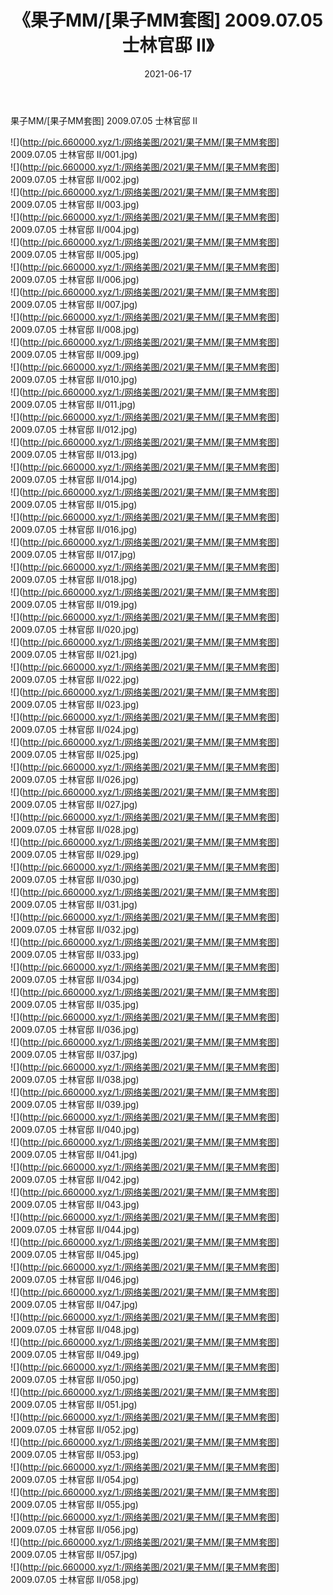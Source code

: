﻿---
layout: post
title:  《果子MM/[果子MM套图] 2009.07.05 士林官邸 II》
date:   2021-06-17
img: http://pic.660000.xyz/1:/网络美图/2021/果子MM/[果子MM套图] 2009.07.05 士林官邸 II/000.jpg
categories: [美女, 清纯, 唯美]
---

果子MM/[果子MM套图] 2009.07.05 士林官邸 II

 ![](http://pic.660000.xyz/1:/网络美图/2021/果子MM/[果子MM套图] 2009.07.05 士林官邸 II/001.jpg) <br>![](http://pic.660000.xyz/1:/网络美图/2021/果子MM/[果子MM套图] 2009.07.05 士林官邸 II/002.jpg) <br>![](http://pic.660000.xyz/1:/网络美图/2021/果子MM/[果子MM套图] 2009.07.05 士林官邸 II/003.jpg) <br>![](http://pic.660000.xyz/1:/网络美图/2021/果子MM/[果子MM套图] 2009.07.05 士林官邸 II/004.jpg) <br>![](http://pic.660000.xyz/1:/网络美图/2021/果子MM/[果子MM套图] 2009.07.05 士林官邸 II/005.jpg) <br>![](http://pic.660000.xyz/1:/网络美图/2021/果子MM/[果子MM套图] 2009.07.05 士林官邸 II/006.jpg) <br>![](http://pic.660000.xyz/1:/网络美图/2021/果子MM/[果子MM套图] 2009.07.05 士林官邸 II/007.jpg) <br>![](http://pic.660000.xyz/1:/网络美图/2021/果子MM/[果子MM套图] 2009.07.05 士林官邸 II/008.jpg) <br>![](http://pic.660000.xyz/1:/网络美图/2021/果子MM/[果子MM套图] 2009.07.05 士林官邸 II/009.jpg) <br>![](http://pic.660000.xyz/1:/网络美图/2021/果子MM/[果子MM套图] 2009.07.05 士林官邸 II/010.jpg) <br>![](http://pic.660000.xyz/1:/网络美图/2021/果子MM/[果子MM套图] 2009.07.05 士林官邸 II/011.jpg) <br>![](http://pic.660000.xyz/1:/网络美图/2021/果子MM/[果子MM套图] 2009.07.05 士林官邸 II/012.jpg) <br>![](http://pic.660000.xyz/1:/网络美图/2021/果子MM/[果子MM套图] 2009.07.05 士林官邸 II/013.jpg) <br>![](http://pic.660000.xyz/1:/网络美图/2021/果子MM/[果子MM套图] 2009.07.05 士林官邸 II/014.jpg) <br>![](http://pic.660000.xyz/1:/网络美图/2021/果子MM/[果子MM套图] 2009.07.05 士林官邸 II/015.jpg) <br>![](http://pic.660000.xyz/1:/网络美图/2021/果子MM/[果子MM套图] 2009.07.05 士林官邸 II/016.jpg) <br>![](http://pic.660000.xyz/1:/网络美图/2021/果子MM/[果子MM套图] 2009.07.05 士林官邸 II/017.jpg) <br>![](http://pic.660000.xyz/1:/网络美图/2021/果子MM/[果子MM套图] 2009.07.05 士林官邸 II/018.jpg) <br>![](http://pic.660000.xyz/1:/网络美图/2021/果子MM/[果子MM套图] 2009.07.05 士林官邸 II/019.jpg) <br>![](http://pic.660000.xyz/1:/网络美图/2021/果子MM/[果子MM套图] 2009.07.05 士林官邸 II/020.jpg) <br>![](http://pic.660000.xyz/1:/网络美图/2021/果子MM/[果子MM套图] 2009.07.05 士林官邸 II/021.jpg) <br>![](http://pic.660000.xyz/1:/网络美图/2021/果子MM/[果子MM套图] 2009.07.05 士林官邸 II/022.jpg) <br>![](http://pic.660000.xyz/1:/网络美图/2021/果子MM/[果子MM套图] 2009.07.05 士林官邸 II/023.jpg) <br>![](http://pic.660000.xyz/1:/网络美图/2021/果子MM/[果子MM套图] 2009.07.05 士林官邸 II/024.jpg) <br>![](http://pic.660000.xyz/1:/网络美图/2021/果子MM/[果子MM套图] 2009.07.05 士林官邸 II/025.jpg) <br>![](http://pic.660000.xyz/1:/网络美图/2021/果子MM/[果子MM套图] 2009.07.05 士林官邸 II/026.jpg) <br>![](http://pic.660000.xyz/1:/网络美图/2021/果子MM/[果子MM套图] 2009.07.05 士林官邸 II/027.jpg) <br>![](http://pic.660000.xyz/1:/网络美图/2021/果子MM/[果子MM套图] 2009.07.05 士林官邸 II/028.jpg) <br>![](http://pic.660000.xyz/1:/网络美图/2021/果子MM/[果子MM套图] 2009.07.05 士林官邸 II/029.jpg) <br>![](http://pic.660000.xyz/1:/网络美图/2021/果子MM/[果子MM套图] 2009.07.05 士林官邸 II/030.jpg) <br>![](http://pic.660000.xyz/1:/网络美图/2021/果子MM/[果子MM套图] 2009.07.05 士林官邸 II/031.jpg) <br>![](http://pic.660000.xyz/1:/网络美图/2021/果子MM/[果子MM套图] 2009.07.05 士林官邸 II/032.jpg) <br>![](http://pic.660000.xyz/1:/网络美图/2021/果子MM/[果子MM套图] 2009.07.05 士林官邸 II/033.jpg) <br>![](http://pic.660000.xyz/1:/网络美图/2021/果子MM/[果子MM套图] 2009.07.05 士林官邸 II/034.jpg) <br>![](http://pic.660000.xyz/1:/网络美图/2021/果子MM/[果子MM套图] 2009.07.05 士林官邸 II/035.jpg) <br>![](http://pic.660000.xyz/1:/网络美图/2021/果子MM/[果子MM套图] 2009.07.05 士林官邸 II/036.jpg) <br>![](http://pic.660000.xyz/1:/网络美图/2021/果子MM/[果子MM套图] 2009.07.05 士林官邸 II/037.jpg) <br>![](http://pic.660000.xyz/1:/网络美图/2021/果子MM/[果子MM套图] 2009.07.05 士林官邸 II/038.jpg) <br>![](http://pic.660000.xyz/1:/网络美图/2021/果子MM/[果子MM套图] 2009.07.05 士林官邸 II/039.jpg) <br>![](http://pic.660000.xyz/1:/网络美图/2021/果子MM/[果子MM套图] 2009.07.05 士林官邸 II/040.jpg) <br>![](http://pic.660000.xyz/1:/网络美图/2021/果子MM/[果子MM套图] 2009.07.05 士林官邸 II/041.jpg) <br>![](http://pic.660000.xyz/1:/网络美图/2021/果子MM/[果子MM套图] 2009.07.05 士林官邸 II/042.jpg) <br>![](http://pic.660000.xyz/1:/网络美图/2021/果子MM/[果子MM套图] 2009.07.05 士林官邸 II/043.jpg) <br>![](http://pic.660000.xyz/1:/网络美图/2021/果子MM/[果子MM套图] 2009.07.05 士林官邸 II/044.jpg) <br>![](http://pic.660000.xyz/1:/网络美图/2021/果子MM/[果子MM套图] 2009.07.05 士林官邸 II/045.jpg) <br>![](http://pic.660000.xyz/1:/网络美图/2021/果子MM/[果子MM套图] 2009.07.05 士林官邸 II/046.jpg) <br>![](http://pic.660000.xyz/1:/网络美图/2021/果子MM/[果子MM套图] 2009.07.05 士林官邸 II/047.jpg) <br>![](http://pic.660000.xyz/1:/网络美图/2021/果子MM/[果子MM套图] 2009.07.05 士林官邸 II/048.jpg) <br>![](http://pic.660000.xyz/1:/网络美图/2021/果子MM/[果子MM套图] 2009.07.05 士林官邸 II/049.jpg) <br>![](http://pic.660000.xyz/1:/网络美图/2021/果子MM/[果子MM套图] 2009.07.05 士林官邸 II/050.jpg) <br>![](http://pic.660000.xyz/1:/网络美图/2021/果子MM/[果子MM套图] 2009.07.05 士林官邸 II/051.jpg) <br>![](http://pic.660000.xyz/1:/网络美图/2021/果子MM/[果子MM套图] 2009.07.05 士林官邸 II/052.jpg) <br>![](http://pic.660000.xyz/1:/网络美图/2021/果子MM/[果子MM套图] 2009.07.05 士林官邸 II/053.jpg) <br>![](http://pic.660000.xyz/1:/网络美图/2021/果子MM/[果子MM套图] 2009.07.05 士林官邸 II/054.jpg) <br>![](http://pic.660000.xyz/1:/网络美图/2021/果子MM/[果子MM套图] 2009.07.05 士林官邸 II/055.jpg) <br>![](http://pic.660000.xyz/1:/网络美图/2021/果子MM/[果子MM套图] 2009.07.05 士林官邸 II/056.jpg) <br>![](http://pic.660000.xyz/1:/网络美图/2021/果子MM/[果子MM套图] 2009.07.05 士林官邸 II/057.jpg) <br>![](http://pic.660000.xyz/1:/网络美图/2021/果子MM/[果子MM套图] 2009.07.05 士林官邸 II/058.jpg) <br>